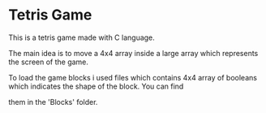 # Tetris Game 

This is a tetris game made with C language. 

The main idea is to move a 4x4 array inside a large array which represents the screen of the game. 

To load the game blocks i used files which contains 4x4 array of booleans which indicates the shape of the block. You can find 

them in the 'Blocks' folder.
